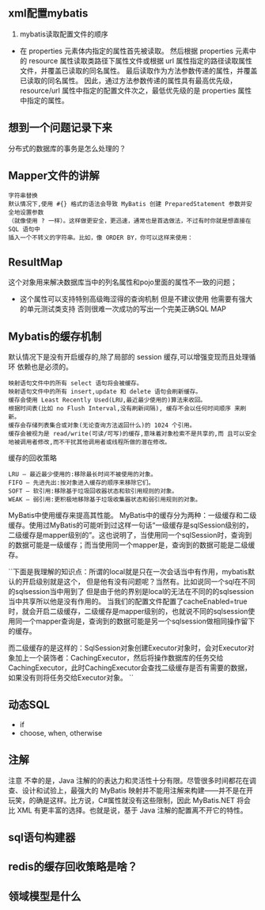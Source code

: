 ## xml配置mybatis

1. mybatis读取配置文件的顺序

- 在 properties 元素体内指定的属性首先被读取。 
  然后根据 properties 元素中的 resource 属性读取类路径下属性文件或根据 url 属性指定的路径读取属性文件，并覆盖已读取的同名属性。 
  最后读取作为方法参数传递的属性，并覆盖已读取的同名属性。 
  因此，通过方法参数传递的属性具有最高优先级，resource/url 属性中指定的配置文件次之，最低优先级的是 properties 属性中指定的属性。
  

## 想到一个问题记录下来
分布式的数据库的事务是怎么处理的？

## Mapper文件的讲解

    字符串替换 
    默认情况下,使用 #{} 格式的语法会导致 MyBatis 创建 PreparedStatement 参数并安全地设置参数
    （就像使用 ? 一样）。这样做更安全，更迅速，通常也是首选做法，不过有时你就是想直接在 SQL 语句中
    插入一个不转义的字符串。比如，像 ORDER BY，你可以这样来使用：

## ResultMap
这个对象用来解决数据库当中的列名属性和pojo里面的属性不一致的问题；

- 这个属性可以支持特别高级晦涩得的查询机制 但是不建议使用 他需要有强大的单元测试类支持
否则很难一次成功的写出一个完美正确SQL MAP

## Mybatis的缓存机制

默认情况下是没有开启缓存的,除了局部的 session 缓存,可以增强变现而且处理循环 依赖也是必须的。

    映射语句文件中的所有 select 语句将会被缓存。
    映射语句文件中的所有 insert,update 和 delete 语句会刷新缓存。
    缓存会使用 Least Recently Used(LRU,最近最少使用的)算法来收回。
    根据时间表(比如 no Flush Interval,没有刷新间隔), 缓存不会以任何时间顺序 来刷新。
    缓存会存储列表集合或对象(无论查询方法返回什么)的 1024 个引用。
    缓存会被视为是 read/write(可读/可写)的缓存,意味着对象检索不是共享的,而 且可以安全地被调用者修改,而不干扰其他调用者或线程所做的潜在修改。 


缓存的回收策略

    LRU – 最近最少使用的:移除最长时间不被使用的对象。 
    FIFO – 先进先出:按对象进入缓存的顺序来移除它们。 
    SOFT – 软引用:移除基于垃圾回收器状态和软引用规则的对象。 
    WEAK – 弱引用:更积极地移除基于垃圾收集器状态和弱引用规则的对象。

MyBatis中使用缓存来提高其性能。
MyBatis中的缓存分为两种：一级缓存和二级缓存。使用过MyBatis的可能听到过这样一句话“一级缓存是sqlSession级别的，二级缓存是mapper级别的”。这也说明了，当使用同一个sqlSession时，查询到的数据可能是一级缓存；而当使用同一个mapper是，查询到的数据可能是二级缓存。

``下面是我理解的知识点：所谓的local就是只在一次会话当中有作用，mybatis默认的开启级别就是这个，
但是他有没有问题呢？当然有。比如说同一个sql在不同的sqlsession当中用到了 但是由于他的界别是local的无法在不同的的sqlsession当中共享所以他是没有作用的。
当我们的配置文件配置了cacheEnabled=true时，就会开启二级缓存，二级缓存是mapper级别的，也就说不同的sqlsession使用同一个mapper查询是，查询到的数据可能是另一个sqlsession做相同操作留下的缓存。

而二级缓存的是这样的：SqlSession对象创建Executor对象时，会对Executor对象加上一个装饰者：CachingExecutor，然后将操作数据库的任务交给CachingExecutor，此时CachingExecutor会查找二级缓存是否有需要的数据，如果没有则将任务交给Executor对象。
``

## 动态SQL

- if
- choose, when, otherwise


## 注解

注意 不幸的是，Java 注解的的表达力和灵活性十分有限。尽管很多时间都花在调查、设计和试验上，最强大的 MyBatis 映射并不能用注解来构建——并不是在开玩笑，的确是这样。比方说，C#属性就没有这些限制，因此 MyBatis.NET 将会比 XML 有更丰富的选择。也就是说，基于 Java 注解的配置离不开它的特性。
  

## sql语句构建器



## redis的缓存回收策略是啥？


## 领域模型是什么